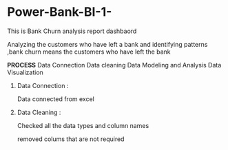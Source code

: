 # Power-Bank-BI-1-



This is Bank Churn analysis report dashbaord

Analyzing the customers who have left a bank and identifying patterns ,bank churn means the customers who have left the bank

**PROCESS**
 Data Connection 
 Data cleaning 
 Data Modeling and Analysis 
 Data Visualization
 

1) Data Connection :
   
   Data connected from excel

2) Data Cleaning :

   Checked all the data types and column names

   removed colums that are not required

   


